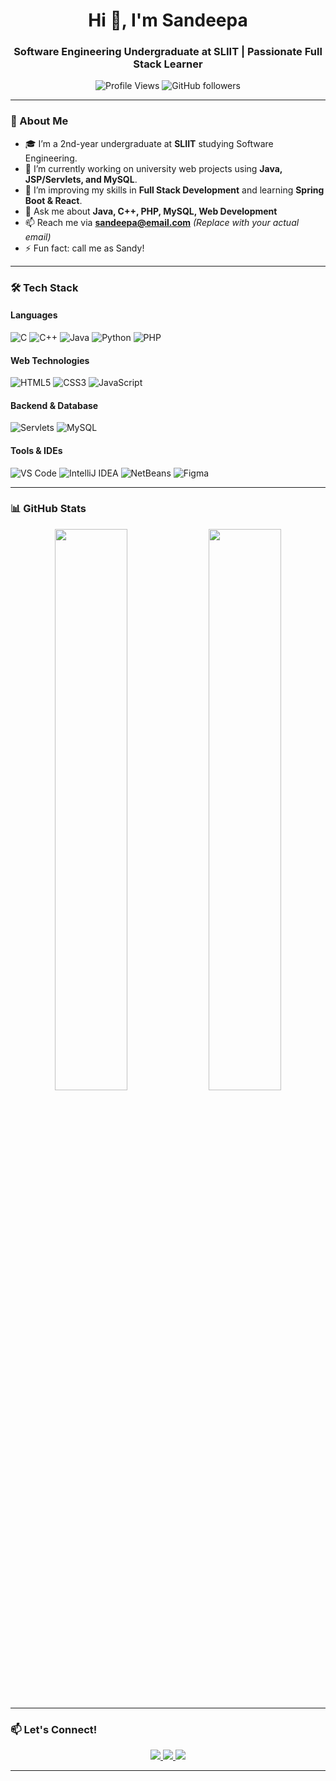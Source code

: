 <!-- Profile Header -->
<h1 align="center">Hi 👋, I'm Sandeepa</h1>
<h3 align="center">Software Engineering Undergraduate at SLIIT | Passionate Full Stack Learner</h3>

<!-- GitHub Stats Badges -->
<p align="center">
  <img src="https://komarev.com/ghpvc/?username=SandeepaSLIIT&label=Profile%20views&color=0e75b6&style=flat" alt="Profile Views" />
  <img alt="GitHub followers" src="https://img.shields.io/github/followers/SandeepaSLIIT?style=social" />
</p>

---

### 🚀 About Me
- 🎓 I’m a 2nd-year undergraduate at **SLIIT** studying Software Engineering.  
- 🔭 I’m currently working on university web projects using **Java, JSP/Servlets, and MySQL**.  
- 🌱 I’m improving my skills in **Full Stack Development** and learning **Spring Boot & React**.  
- 💬 Ask me about **Java, C++, PHP, MySQL, Web Development**  
- 📫 Reach me via **sandeepa@email.com** *(Replace with your actual email)*  
- ⚡ Fun fact: call me as Sandy!

---

### 🛠️ Tech Stack
#### Languages
![C](https://img.shields.io/badge/C-blue?style=flat-square&logo=c)
![C++](https://img.shields.io/badge/C++-00599C?style=flat-square&logo=cplusplus&logoColor=white)
![Java](https://img.shields.io/badge/Java-red?style=flat-square&logo=java)
![Python](https://img.shields.io/badge/Python-FFD43B?style=flat-square&logo=python&logoColor=blue)
![PHP](https://img.shields.io/badge/PHP-777BB4?style=flat-square&logo=php&logoColor=white)

#### Web Technologies
![HTML5](https://img.shields.io/badge/HTML5-E34F26?style=flat-square&logo=html5&logoColor=white)
![CSS3](https://img.shields.io/badge/CSS3-1572B6?style=flat-square&logo=css3)
![JavaScript](https://img.shields.io/badge/JavaScript-F7DF1E?style=flat-square&logo=javascript&logoColor=black)

#### Backend & Database
![Servlets](https://img.shields.io/badge/Servlets-4E8CBE?style=flat-square&logo=java)
![MySQL](https://img.shields.io/badge/MySQL-005C84?style=flat-square&logo=mysql&logoColor=white)

#### Tools & IDEs
![VS Code](https://img.shields.io/badge/VS%20Code-007ACC?style=flat-square&logo=visual-studio-code&logoColor=white)
![IntelliJ IDEA](https://img.shields.io/badge/IntelliJ_IDEA-000000?style=flat-square&logo=intellij-idea)
![NetBeans](https://img.shields.io/badge/Apache%20NetBeans-1B6AC6?style=flat-square&logo=apache-netbeans-ide)
![Figma](https://img.shields.io/badge/Figma-F24E1E?style=flat-square&logo=figma)

---

### 📊 GitHub Stats
<p align="center">
  <img width="48%" src="https://github-readme-stats.vercel.app/api?username=SandeepaSLIIT&show_icons=true&theme=radical" />
  <img width="48%" src="https://github-readme-streak-stats.herokuapp.com/?user=SandeepaSLIIT&theme=radical" />
</p>

---

### 📫 Let's Connect!
<p align="center">
  <a href="https://www.linkedin.com/in/yourlinkedin](https://www.linkedin.com/in/sandeepa-karunanayake" target="_blank">
    <img src="https://img.shields.io/badge/LinkedIn-blue?style=for-the-badge&logo=linkedin" />
  </a>
  <a href="mailto:sandeepachathuminaofficial@email.com">
    <img src="https://img.shields.io/badge/Gmail-red?style=for-the-badge&logo=gmail&logoColor=white" />
  </a>
  <a href="https://github.com/SandeepaChathumina">
    <img src="https://img.shields.io/badge/GitHub-black?style=for-the-badge&logo=github" />
  </a>
</p>

---

